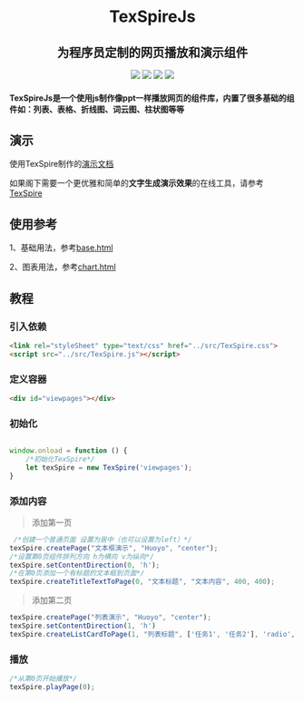 
<div align="center">
    <h1 >TexSpireJs</h1> 
</div>

<div align="center">
    <h2>为程序员定制的网页播放和演示组件</h2> 
</div>

<div align="center">
    <img src='https://gitee.com/huoyo/tex-spire-js/badge/star.svg'>
    <img src='https://shields.io/badge/version-1.0.0-green.svg'>
    <img src='https://shields.io/badge/author-Chang Zhang-dbab09.svg'>
    <img src='https://shields.io/badge/dependencies-ecgarts.js-r.svg'>
</div>

<h4>TexSpireJs是一个使用js制作像ppt一样播放网页的组件库，内置了很多基础的组件如：列表、表格、折线图、词云图、柱状图等等</h4>

## 演示

使用TexSpire制作的[演示文档](http://www.texspire.cn/view/4872afc97a974e1e8e35b26c5b4f853a?fullscreen=true&staticnavmenu=true&sc=gitee)

如果阁下需要一个更优雅和简单的**文字生成演示效果**的在线工具，请参考[TexSpire](http://www.texspire.cn?sc=gitee)

## 使用参考

1、基础用法，参考[base.html](demo/base.html)

2、图表用法，参考[chart.html](demo/chart.html)

## 教程

### 引入依赖

```html
<link rel="styleSheet" type="text/css" href="../src/TexSpire.css">
<script src="../src/TexSpire.js"></script>
```

### 定义容器

```html
<div id="viewpages"></div>
```

### 初始化

```javascript

window.onload = function () {
    /*初始化TexSpire*/
    let texSpire = new TexSpire('viewpages');
}
```

### 添加内容

> 添加第一页

```javascript
 /*创建一个普通页面 设置为居中（也可以设置为left）*/
texSpire.createPage("文本框演示", "Huoyo", "center");
/*设置第0页组件排列方向 h为横向 v为纵向*/
texSpire.setContentDirection(0, 'h');
/*在第0页添加一个有标题的文本框到页面*/
texSpire.createTitleTextToPage(0, "文本标题", "文本内容", 400, 400);

```

> 添加第二页

```javascript
texSpire.createPage("列表演示", "Huoyo", "center");
texSpire.setContentDirection(1, 'h')
texSpire.createListCardToPage(1, "列表标题", ['任务1', '任务2'], 'radio', 400, 400)

```

### 播放

```javascript
/*从第0页开始播放*/
texSpire.playPage(0);
```